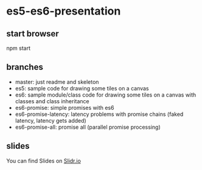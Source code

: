 # es5-es6-presentation

## start browser
npm start

## branches
 - master: just readme and skeleton
 - es5: sample code for drawing some tiles on a canvas
 - es6: sample module/class code for drawing some tiles on a canvas with classes and class inheritance
 - es6-promise: simple promises with es6
 - es6-promise-latency: latency problems with promise chains (faked latency, latency gets added)
 - es6-promise-all: promise all (parallel promise processing)

## slides
You can find Slides on [Slidr.io](https://slidr.io/isfett/ecmascript-6-for-everyone-2015-is-almost-there#1)